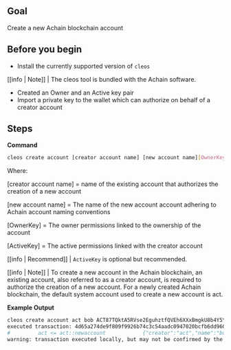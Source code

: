 ## Goal
Create a new Achain blockchain account 

## Before you begin

* Install the currently supported version of `cleos`

[[info | Note]]
| The cleos tool is bundled with the Achain software.

* Created an Owner and an Active key pair
* Import a private key to the wallet which can authorize on behalf of a creator account

## Steps

**Command**

```sh
cleos create account [creator account name] [new account name][OwnerKey] [ActiveKey]
```
Where:

[creator account name] = name of the existing account that authorizes the creation of a new account

[new account name] = The name of the new account account adhering to Achain account naming conventions

[OwnerKey] = The owner permissions linked to the ownership of the account

[ActiveKey] = The active permissions linked with the creator account

[[info | Recommend]]
| `ActiveKey` is optional but recommended.

[[info | Note]]
| To create a new account in the Achain blockchain, an existing account, also referred to as a creator account, is required to authorize the creation of a new account. For a newly created Achain blockchain, the default system account used to create a new account is act.

**Example Output**
```sh
cleos create account act bob ACT87TQktA5RVse2EguhztfQVEh6XXxBmgkU8b4Y5YnGvtYAoLGNN
executed transaction: 4d65a274de9f809f9926b74c3c54aadc0947020bcfb6dd96043d1bcd9c46604c  200 bytes  166 us
#         act <= act::newaccount            {"creator":"act","name":"bob","owner":{"threshold":1,"keys":[{"key":"ACT87TQktA5RVse2EguhztfQVEh6X...
warning: transaction executed locally, but may not be confirmed by the network yet         ]
```
